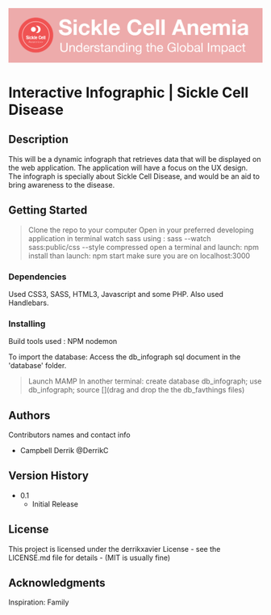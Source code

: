 ![infograph Logo](/public/images/infograph_Readme.svg)
# Interactive Infographic | Sickle Cell Disease

## Description
This will be a dynamic infograph that retrieves data that will be displayed on the web application. The application will have a focus on the UX design. The infograph is specially about Sickle Cell Disease, and would be an aid to bring awareness to the disease. 

## Getting Started
 >Clone the repo to your computer
 >Open in your preferred developing application
 >in terminal watch sass using : sass --watch sass:public/css --style compressed
 >open a terminal and launch: npm install
 >than launch: npm start
 >make sure you are on localhost:3000
 
### Dependencies

Used CSS3, SASS, HTML3, Javascript and some PHP. 
Also used Handlebars.

### Installing
Build tools used : NPM
nodemon

To import the database: 
Access the db_infograph sql document in the 'database' folder.

> Launch MAMP
In another terminal:
> create database db_infograph;
> use db_infograph;
>source [](drag and drop the the db_favthings files)

## Authors

Contributors names and contact info

* Campbell Derrik @DerrikC


## Version History

* 0.1
    * Initial Release

## License

This project is licensed under the derrikxavier License - see the LICENSE.md file for details - (MIT is usually fine)

## Acknowledgments

Inspiration: 
Family 
